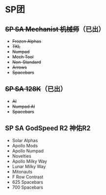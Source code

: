 # SP团

## ~~SP SA Mechanist 机械师~~（已出）
* ~~Frozen Alphas~~
* ~~TKL~~
* ~~Numpad~~
* ~~Mech Tool~~
* ~~Non-Standard~~
* ~~Arrows~~
* ~~Spacebars~~

## ~~SP SA 128K~~（已出）
* ~~AI~~
* ~~Numpad AI~~
* ~~Spacebars~~

## SP SA GodSpeed R2 神佑R2
* Solar Alphas
* Apollo Mods
* Apollo Numpad
* Novelties
* Apollo Milky Way
* Lunar Milky Way
* Mitonauts
* F Row Contrast
* 625 Spacebars
* 700 Spacebars


